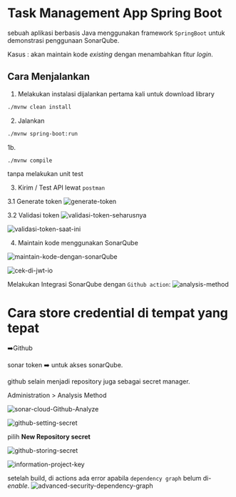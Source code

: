 # Task Management App Spring Boot

sebuah aplikasi berbasis Java menggunakan framework `SpringBoot` untuk demonstrasi penggunaan SonarQube.

Kasus :
akan maintain kode _existing_ dengan menambahkan fitur _login_.

## Cara Menjalankan

1. Melakukan instalasi
dijalankan pertama kali untuk download library
```bash
./mvnw clean install
```

2. Jalankan
```bash
./mvnw spring-boot:run
```

1b.
```
./mvnw compile
```
tanpa melakukan unit test

3. Kirim / Test API lewat `postman`


3.1 Generate token
![generate-token](./img/generate-token.png)

3.2 Validasi token
![validasi-token-seharusnya](./img/validasi-token-seharusnya.png)

![validasi-token-saat-ini](./img/validasi-token-saat-ini.png)

4. Maintain kode menggunakan SonarQube

![maintain-kode-dengan-sonarQube](./img/maintain-kode-dengan-sonarQube.png)

![cek-di-jwt-io](./img/cek-di-jwt-io.png)


Melakukan Integrasi SonarQube dengan `Github action`:
![analysis-method](./img/analysis-method.png)


# Cara store credential di tempat yang tepat
➡️Github

sonar token ➡️ untuk akses sonarQube.

github selain menjadi repository juga sebagai secret manager.

Administration > Analysis Method

![sonar-cloud-Github-Analyze](./img/sonar-cloud-Github-Analyze.png)

![github-setting-secret](./img/github-setting-secret.png)

pilih **New Repository secret**

![github-storing-secret](./img/github-storing-secret.png)

![information-project-key](./img/information-project-key.png)


setelah build, di actions ada error apabila `dependency graph` belum di-_enable_.
![advanced-security-dependency-graph](./img/advanced-security-dependency-graph.png)